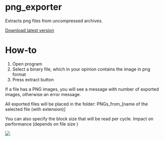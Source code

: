 # png_exporter
Extracts png files from uncompressed archives.

[Download latest version](https://github.com/DmitriySalnikov/png_exporter/releases/latest)

# How-to
1. Open program
2. Select a binary file, which in your opinion contains the image in png format
3. Press extract button

If a file has a PNG images, you will see a message with number of exported images, otherwise an error message.

All exported files will be placed in the folder: PNGs_from_[name of the selected file (with extension)]

You can also specify the block size that will be read per cycle. Impact on performance (depends on file size )

<a href="https://github.com/DmitriySalnikov/png_exporter/blob/master/preview.gif">
<img src="https://github.com/DmitriySalnikov/png_exporter/blob/master/preview.gif"/>
</a>
